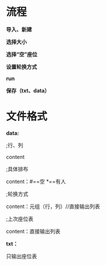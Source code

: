 # 流程

**导入、新建**

**选择大小**

**选择“空”座位**

**设置轮换方式**

**run**

**保存（txt、data）**

# 文件格式

**data:**

;行、列

content

;具体排布

content：#\==空  *\==有人

;轮换方式

content：元组（行，列）//直接输出列表

;上次座位表

content：直接输出列表  

**txt：**

只输出座位表